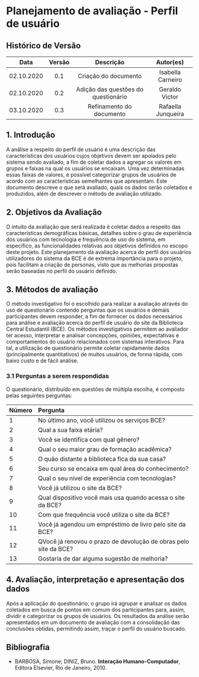 # Planejamento de avaliação - Perfil de usuário

## Histórico de Versão
| Data       | Versão | Descrição                           | Autor(es)          |
|:----------:|:------:|:-----------------------------------:|:------------------:|
| 02.10.2020 | 0.1    | Criação do documento                | Isabella Carneiro  |
| 02.10.2020 | 0.2    | Adição das questões do questionário | Geraldo Victor     |
| 03.10.2020 | 0.3    | Refinamento do documento            | Rafaella Junqueira |


## 1. Introdução

A análise a respeito do perfil de usuário é uma descrição das características dos usuários cujos objetivos devem ser apoiados pelo sistema sendo avaliado, a fim de coletar dados a agregar os valores em grupos e faixas na qual os usuários se encaixam. Uma vez determinadas essas faixas de valores, é possível categorizar grupos de usuários de acordo com as características semelhantes que apresentam. Este documento descreve o que será avaliado, quais os dados serão coletados e produzidos, além de descrever o método de avaliação utilizado. 

## 2. Objetivos da Avaliação

O intuito da avaliação que será realizada é coletar dados a respeito das características demográficas básicas, detalhes sobre o grau de experiência dos usuários com tecnologia e frequência de uso do sistema, em específico, as funcionalidades relativas aos objetivos definidos no escopo deste projeto. Este planejamento da avaliação acerca do perfil dos usuários utilizadores do sistema da BCE é de extrema importância para o projeto, pois facilitam a criação de personas,  visto que as melhorias propostas serão baseadas no perfil do usuário definido.

## 3. Métodos de avaliação

O método investigativo foi o escolhido para realizar a avaliação através do uso de questionário contendo perguntas que os usuários e demais participantes devem responder, a fim de fornecer os dados necessários para análise e avaliação acerca do perfil de usuário do site da Biblioteca Central Estudantil (BCE). Os métodos investigativos permitem ao avaliador ter acesso, interpretar e analisar concepções, opiniões, expectativas e comportamentos do usuário relacionados com sistemas interativos. Para tal, a utilização de questionário permite coletar rapidamente dados (principalmente quantitativos) de muitos usuários, de forma rápida, com baixo custo e de fácil análise.

### 3.1 Perguntas a serem respondidas
O questionário, distribuído em questões de múltipla escolha, é composto pelas seguintes perguntas:
  
| Número | Pergunta                                                             |
| :----  | :------------------------------------------------------------------- |
| 1      | No último ano, você utilizou os serviços BCE?                        |
| 2      | Qual a sua faixa etária?                                             |
| 3      | Você se identifica com qual gênero?                                  |
| 4      | Qual o seu maior grau de formação acadêmica?                         |
| 5      | O quão distante a biblioteca fica da sua casa?                       |
| 6      | Seu curso se encaixa em qual área do conhecimento?                   |
| 7      | Qual o seu nível de experiência com tecnologias?                     |
| 8      | Você já utilizou o site da BCE?                                      |
| 9      | Qual dispositivo você mais usa quando acessa o site da BCE?          |
| 10     | Com que frequência você utiliza o site da BCE?                       |
| 11     | Você já agendou um empréstimo de livro pelo site da BCE?             |
| 12     | QVocê já renovou o prazo de devolução de obras pelo site da BCE?     |
| 13     | Gostaria de dar alguma sugestão de melhoria?                         |

## 4. Avaliação, interpretação e apresentação dos dados

Após a aplicação do questionário, o grupo irá agrupar e analisar os dados coletados em busca de pontos em comum dos participantes para, assim, dividir e categorizar os grupos de usuários. Os resultados da análise serão apresentados em um documento de avaliação com a consolidação das conclusões obtidas, permitindo assim, traçar o perfil do usuário buscado.

## Bibliografia

- BARBOSA, Simone; DINIZ, Bruno. **Interação Humano-Computador**, Editora Elsevier, Rio de Janeiro, 2010.
